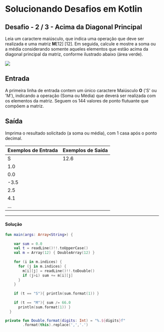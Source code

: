 # **Solucionando Desafios em Kotlin**

## Desafio - **2** **/** **3** **-** **Acima da Diagonal Principal**

Leia um caractere maiúsculo, que indica uma operação que deve ser realizada e uma matriz **M**[12] [12]. Em seguida, calcule e mostre a soma ou a média considerando somente aqueles elementos que estão acima da diagonal principal da matriz, conforme ilustrado abaixo (área verde).

![](https://resources.urionlinejudge.com.br/gallery/images/problems/UOJ_1183.png)

## Entrada

A primeira linha de entrada contem um único caractere Maiúsculo **O** ('S' ou 'M'), indicando a operação (Soma ou Média) que deverá ser realizada com os elementos da matriz. Seguem os 144 valores de ponto flutuante que compõem a matriz.



## Saída

Imprima o resultado solicitado (a soma ou média), com 1 casa após o ponto decimal.

 

| Exemplos de Entrada | Exemplos de Saída |
| ------------------- | ----------------- |
| S                   | 12.6              |
| 1.0                 |                   |
| 0.0                 |                   |
| -3.5                |                   |
| 2.5                 |                   |
| 4.1                 |                   |
| ...                 |                   |



<hr />

<h4 align="left">Solução</h4>

```kotlin
fun main(args: Array<String>) {
    
    var sum = 0.0
    val t = readLine()!!.toUpperCase()
    val m = Array(12) { DoubleArray(12) }
    
    for (i in m.indices) {
      for (j in m.indices) {
        m[i][j] = readLine()!!.toDouble()
        if (j>i) sum += m[i][j]
      }
    }
  
    if (t == "S"){ println(sum.format(1)) }
    
    if (t == "M"){ sum /= 66.0 
      println(sum.format(1)) }
  }

private fun Double.format(digits: Int) = "%.${digits}f"
        .format(this).replace(',','.')
```

